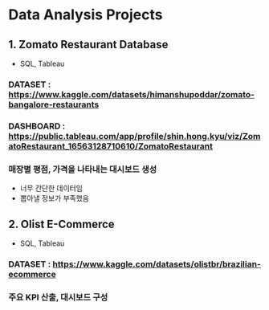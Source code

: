 # Data Analysis Projects

## 1. Zomato Restaurant Database
* SQL, Tableau
### DATASET	:	https://www.kaggle.com/datasets/himanshupoddar/zomato-bangalore-restaurants
### DASHBOARD	:	https://public.tableau.com/app/profile/shin.hong.kyu/viz/ZomatoRestaurant_16563128710610/ZomatoRestaurant
### 매장별 평점, 가격을 나타내는 대시보드 생성
* 너무 간단한 데이터임
* 뽑아낼 정보가 부족했음
## 2. Olist E-Commerce
* SQL, Tableau
### DATASET : https://www.kaggle.com/datasets/olistbr/brazilian-ecommerce
### 주요 KPI 산출, 대시보드 구성
